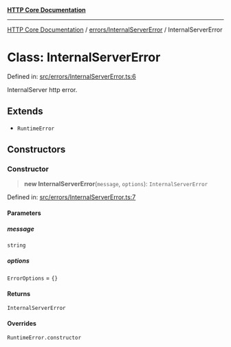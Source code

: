[**HTTP Core Documentation**](../../../README.md)

***

[HTTP Core Documentation](../../../README.md) / [errors/InternalServerError](../README.md) / InternalServerError

# Class: InternalServerError

Defined in: [src/errors/InternalServerError.ts:6](https://github.com/stonemjs/http-core/blob/0d24f1311c8ffc69c0f21ab48badb00539c57ea4/src/errors/InternalServerError.ts#L6)

InternalServer http error.

## Extends

- `RuntimeError`

## Constructors

### Constructor

> **new InternalServerError**(`message`, `options`): `InternalServerError`

Defined in: [src/errors/InternalServerError.ts:7](https://github.com/stonemjs/http-core/blob/0d24f1311c8ffc69c0f21ab48badb00539c57ea4/src/errors/InternalServerError.ts#L7)

#### Parameters

##### message

`string`

##### options

`ErrorOptions` = `{}`

#### Returns

`InternalServerError`

#### Overrides

`RuntimeError.constructor`

